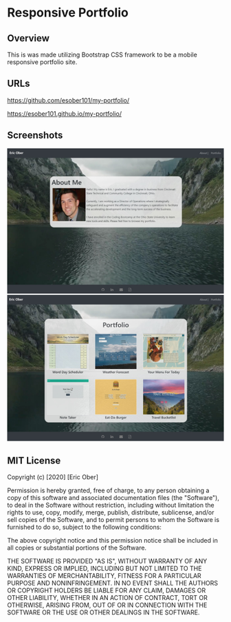 # Responsive Portfolio

## Overview

This is was made utilizing Bootstrap CSS framework to be a mobile responsive portfolio site.

## URLs

https://github.com/esober101/my-portfolio/

https://esober101.github.io/my-portfolio/

## Screenshots

![Screenshot](images/about.jpg "Screenshot")
![Screenshot](images/portfolio.jpg "Screenshot")

## MIT License

Copyright (c) [2020] [Eric Ober]

Permission is hereby granted, free of charge, to any person obtaining a copy of this software and associated documentation files (the "Software"), to deal in the Software without restriction, including without limitation the rights to use, copy, modify, merge, publish, distribute, sublicense, and/or sell copies of the Software, and to permit persons to whom the Software is furnished to do so, subject to the following conditions:

The above copyright notice and this permission notice shall be included in all copies or substantial portions of the Software.

THE SOFTWARE IS PROVIDED "AS IS", WITHOUT WARRANTY OF ANY KIND, EXPRESS OR IMPLIED, INCLUDING BUT NOT LIMITED TO THE WARRANTIES OF MERCHANTABILITY, FITNESS FOR A PARTICULAR PURPOSE AND NONINFRINGEMENT. IN NO EVENT SHALL THE AUTHORS OR COPYRIGHT HOLDERS BE LIABLE FOR ANY CLAIM, DAMAGES OR OTHER LIABILITY, WHETHER IN AN ACTION OF CONTRACT, TORT OR OTHERWISE, ARISING FROM, OUT OF OR IN CONNECTION WITH THE SOFTWARE OR THE USE OR OTHER DEALINGS IN THE SOFTWARE.
